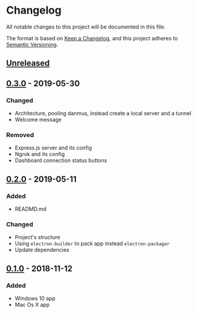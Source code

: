 # Changelog
All notable changes to this project will be documented in this file.

The format is based on [Keep a Changelog](https://keepachangelog.com/en/1.0.0/),
and this project adheres to [Semantic Versioning](https://semver.org/spec/v2.0.0.html).

## [Unreleased]

## [0.3.0] - 2019-05-30

### Changed
- Architecture, pooling danmus, instead create a local server and a tunnel
- Welcome message

### Removed
- Express.js server and its config
- Ngrok and its config
- Dashboard connection status buttons

## [0.2.0] - 2019-05-11

### Added

- READMD.md

### Changed

- Project's structure
- Using `electron-builder` to pack app instead `electron-packager`
- Update dependencies

## [0.1.0] - 2018-11-12

### Added

- Windows 10 app
- Mac Os X app

[Unreleased]: https://github.com/danmu-classroom/danmu-classroom-screen/compare/v0.3.0...HEAD
[0.3.0]: https://github.com/danmu-classroom/danmu-classroom-screen/compare/v0.2.0...v0.3.0
[0.2.0]: https://github.com/danmu-classroom/danmu-classroom-screen/compare/v0.1.0...v0.2.0
[0.1.0]: https://github.com/danmu-classroom/danmu-classroom-screen/releases/tag/v0.1.0
